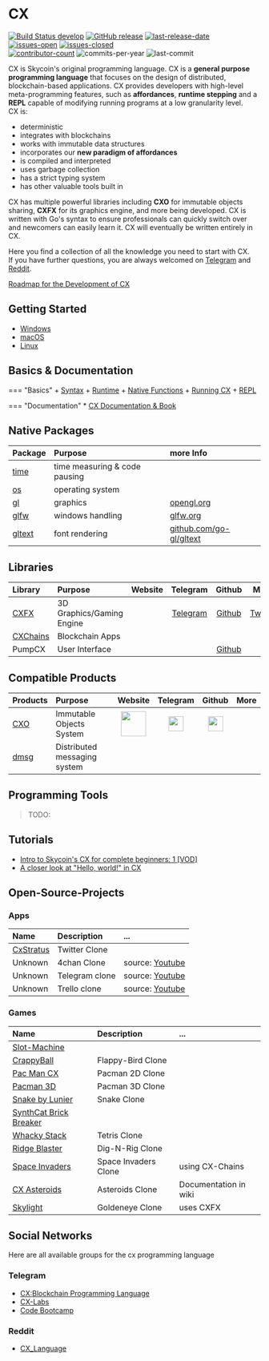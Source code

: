 # CX
[![Build Status develop][build-status-branch-develop]][build-status-url-develop]
[![GitHub release][github-release-image]][github-release-url]
[![last-release-date][release-date-image]][releases-url]<br>
[![issues-open][issues-open-image]][issues-open-url]
[![issues-closed][issues-closed-image]][issues-closed-url]<br>
[![contributor-count][contributor-count-image]][contributor-count-url]
![commits-per-year][commit-activity-one-year-image]
![last-commit][commit-last-image]

CX is Skycoin's original programming language. CX is a **general purpose programming language** that focuses on the design of distributed, blockchain-based applications. CX provides developers with high-level meta-programming features, such as **affordances**, **runtime stepping** and a **REPL** capable of modifying running programs at a low granularity level.<br>
CX is:

* deterministic
* integrates with blockchains
* works with immutable data structures
* incorporates our **new paradigm of affordances**
* is compiled and interpreted
* uses garbage collection
* has a strict typing system
* has other valuable tools built in

CX has multiple powerful libraries including **CXO** for immutable objects sharing, **CXFX** for its graphics engine, and more being developed. CX is written with Go's syntax to ensure professionals can quickly switch over and newcomers can easily learn it. CX will eventually be written entirely in CX.

Here you find a collection of all the knowledge you need to start with CX.<br>
If you have further questions, you are always welcomed on [Telegram](https://t.me/Skycoin_CX]) and [Reddit](https://reddit.com/r/CX_Language).

[Roadmap for the Development of CX](./Roadmap)

## Getting Started

* [Windows](./installation-windows)
* [macOS](./installation-macos)
* [Linux](./installation-linux)

## Basics & Documentation

=== "Basics"
    + [Syntax](./basics-syntax)
    + [Runtime](./basics-runtime)
    + [Native Functions](./basics-native-functions)
    + [Running CX](./basics-running-cx)
    + [REPL](./basics-repl)

=== "Documentation"
    * [CX Documentation & Book](https://www.skycoin.com/cx/)

## Native Packages

|Package|Purpose|more Info|
|:--|:--|:--|
|[time](./package-time)|time measuring & code pausing||
|[os](./package-os)|operating system||
|[gl](./package-gl)|graphics|[opengl.org](https://www.opengl.org/resources/libraries/)|
|[glfw](./package-glfw)|windows handling|[glfw.org](https://www.glfw.org/)|
|[gltext](./package-gltext)|font rendering|[github.com/go-gl/gltext](https://github.com/go-gl/gltext)

## Libraries

|Library|Purpose|Website|Telegram|Github|More|
|:--|:--|:--:|:--:|:--:|:--:|
|[CXFX](../../CXFX/wiki)|3D Graphics/Gaming Engine|| [Telegram](https://t.me/SkyCXFX)|[Github](https://github.com/SkycoinProject/cxfx)|[Twitter](https://twitter.com/skycoincxfx)|
|[CXChains](../../CXChains/wiki)|Blockchain Apps|
|PumpCX|User Interface|||[Github](https://github.com/asahi3g/pumpcx)|

<!--|[CXSL](../../CXSL/wiki)|General Utilities||[Telegram](https://t.me/CXLibraries)|[Github](https://github.com/ReewassSquared/CXSL)|
|SkyML|Math & Machine Learning||[Telegram](https://t.me/CXLibraries)||-->

## Compatible Products

|Products|Purpose|Website|Telegram|Github|More|
|:--|:--|:--:|:--:|:--:|:--:|
|[CXO](/software/cxo)|Immutable Objects System|<a href="https://www.skycoin.com/cxo/"> <img src="https://cdn.freebiesupply.com/logos/thumbs/1x/skycoin-logo.png" width="50"></a>|<a href="https://t.me/SkycoinCXO"> <img src="https://upload.wikimedia.org/wikipedia/commons/thumb/8/83/Telegram_2019_Logo.svg/512px-Telegram_2019_Logo.svg.png" width="30"></a>|<a href="http://github.com/SkycoinProject/cxo"> <img src="https://proxy.duckduckgo.com/iu/?u=https%3A%2F%2Fimage.flaticon.com%2Ficons%2Fpng%2F512%2F25%2F25231.png&f=1" width="30"></a>|
|[dmsg](/software/dmsg)|Distributed messaging system|


## Programming Tools

> TODO:
<!--
||Name|OS|Description|
|:--:|:--|--|--|
|<a href="./PT-Visual-Studio-Code"> <img src="https://upload.wikimedia.org/wikipedia/commons/thumb/2/2d/Visual_Studio_Code_1.18_icon.svg/1200px-Visual_Studio_Code_1.18_icon.svg.png" width="30"></a>|[Visual Studio Code](./PT-Visual-Studio-Code) |Windows / macOS / Linux|
||Vim|Windows / macOS / Linux|
|<a href="./PT-Emacs"> <img src="https://lists.gnu.org/archive/html/emacs-devel/2015-10/pngR9b4lzUy39.png" width="30"></a>|[Emacs](./PT-Emacs)|Windows / macOS / Linux|
||Sublime Text|Windows / macOS / Linux|
||GoLand|Windows / macOS / Linux|
|<a href="./PT-Atom"> <img src="https://upload.wikimedia.org/wikipedia/commons/thumb/8/80/Atom_editor_logo.svg/1118px-Atom_editor_logo.svg.png" width="30"></a>|[ATOM](./PT-Atom)|Windows / macOS / Linux|
-->
## Tutorials

<!--### General Programming-->
<!--#### Youtube-->
* [Intro to Skycoin's CX for complete beginners: 1 [VOD]](https://www.youtube.com/watch?v=9V0T8axf4FQ)
* [A closer look at "Hello, world!" in CX](https://www.youtube.com/watch?v=6KdEIpD3RgU)
<!--### App-Design-->
<!--### Game-Design-->

## Open-Source-Projects

### Apps
|Name|Description|...|
|:--|:--|:--|
|[CxStratus](https://github.com/ReewassSquared/cx/tree/cxtweet)|Twitter Clone| |
|Unknown|4chan Clone|source: [Youtube](https://www.youtube.com/watch?v=QmRV3edG1cE&feature=youtu.be) |
|Unknown|Telegram clone|source: [Youtube](https://www.youtube.com/watch?v=QmRV3edG1cE&feature=youtu.be) |
|Unknown|Trello clone|source: [Youtube](https://www.youtube.com/watch?v=QmRV3edG1cE&feature=youtu.be) |

### Games
|Name|Description|...|
|:--|:--|:--|
|[Slot-Machine](https://github.com/galah4d/casino-cx)|
|[CrappyBall](https://github.com/atang152/crappyBall-cx)|Flappy-Bird Clone|
|[Pac Man CX](https://github.com/SkycoinProject/cx-games/tree/master/Pac-Man-CX-by-Galah4d)|Pacman 2D Clone|
|[Pacman 3D](https://github.com/galah4d/pacman-3d)|Pacman 3D Clone
|[Snake by Lunier](https://github.com/SkycoinProject/cx-games/tree/master/Snake-by-Lunier)|Snake Clone|
|[SynthCat Brick Breaker](https://github.com/SkycoinProject/cx-games/tree/master/SynthCat-Brick-Breaker-by-RedCurse)
|[Whacky Stack](https://github.com/SkycoinProject/cx-games/tree/master/Whacky-Stack)|Tetris Clone|
|[Ridge Blaster](https://github.com/SkycoinProject/cx-games/tree/master/ridge-blaster)|Dig-N-Rig Clone|
|[Space Invaders](https://github.com/taekwondouglas/space-invaders)|Space Invaders Clone|using CX-Chains|
|[CX Asteroids](https://github.com/0pcom/cx-asteroids)|Asteroids Clone|Documentation in wiki|
|[Skylight](https://github.com/SkycoinProject/cxfx/tree/master/games/skylight)|Goldeneye Clone|uses CXFX|

## Social Networks

Here are all available groups for the cx programming language
### Telegram
* [CX:Blockchain Programming Language](https://t.me/skycoin_cx)
* [CX-Labs](https://t.me/CXLabs)
* [Code Bootcamp](https://t.me/SkyfleetAcademy)
### Reddit
* [CX_Language](https://www.reddit.com/r/CX_Language/)

[build-status-branch-develop]: https://travis-ci.com/SkycoinProject/cx.svg?branch=develop
[build-status-url-develop]: https://travis-ci.com/SkycoinProject/cx
[github-release-image]: https://img.shields.io/github/release/SkycoinProject/cx.svg?style=flat-square
[github-release-url]: https://github.com/SkycoinProject/cx/releases/latest
[release-date-image]: https://img.shields.io/github/release-date/SkycoinProject/cx.svg?style=flat-square
[releases-url]: https://github.com/SkycoinProject/cx/releases
[issues-open-feature-url]: https://github.com/commonality/readme-inspector/labels/type%3A%20feature
[issues-open-image]: https://img.shields.io/github/issues/SkycoinProject/cx.svg?style=flat-square&colorB=249D3D
[issues-open-url]: https://github.com/SkycoinProject/cx/issues?q=is%3Aissue+is%3Aopen+sort%3Aupdated-desc
[issues-closed-image]: https://img.shields.io/github/issues-closed/SkycoinProject/cx.svg?style=flat-square&colorB=D23240
[issues-closed-url]: https://github.com/SkycoinProject/cx/issues?q=is%3Aissue+sort%3Aupdated-desc+is%3Aclosed

[contributor-count-image]: https://img.shields.io/github/contributors/SkycoinProject/cx.svg?style=social
[contributor-count-url]: https://github.com/SkycoinProject/cx/graphs/contributors
[commit-activity-one-year-image]: https://img.shields.io/github/commit-activity/y/SkycoinProject/cx.svg?style=social
[commit-last-image]: https://img.shields.io/github/last-commit/SkycoinProject/cx.svg?style=social
[commit-last-url]: https://github.com/SkycoinProject/cx/graphs/commit-activity?branch=develop
